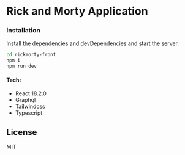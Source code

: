 # Rick and Morty Application

### Installation

Install the dependencies and devDependencies and start the server.

```sh
cd rickmorty-front
npm i
npm run dev
```
#### Tech:
- React 18.2.0
- Graphql
- Tailwindcss 
- Typescript

## License
MIT
